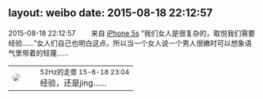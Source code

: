 layout: weibo
date: 2015-08-18 22:12:57
---
<meta name="referrer" content="no-referrer" />

2015-08-18 22:12:57  &nbsp;&nbsp;&nbsp;&nbsp;&nbsp;&nbsp; 来自 <a href="sinaweibo://customweibosource" rel="nofollow">iPhone 5s</a>
“我们女人是很复杂的，取悦我们需要经验……”女人们自己也明白这点，所以当一个女人说一个男人很嫩时可以想象语气里带着的轻蔑…… ​​​

<table style="width: 100%;">
  <tr>
    <td style="width: 40px;"><img style="border-radius:50%" src="https://tva4.sinaimg.cn/crop.0.0.180.180.50/8beaf773jw1e8qgp5bmzyj2050050aa8.jpg?KID=imgbed,tva&Expires=1624463454&ssig=qBDqkDuY6P"></td>
    <td colspan="2"><small>52Hz的走兽 15-8-18 23:04</small><br/>经验，还是jing……</td>
  </tr>
</table>
